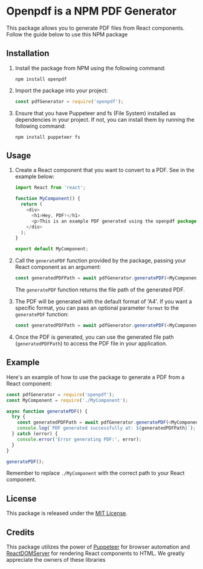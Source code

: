 # Openpdf is a NPM PDF Generator

This package allows you to generate PDF files from React components. Follow the guide below to use this NPM package

## Installation

1. Install the package from NPM using the following command:

   ```
   npm install openpdf
   ```

2. Import the package into your project:

   ```javascript
   const pdfGenerator = require('openpdf');
   ```

3. Ensure that you have Puppeteer and fs (File System) installed as dependencies in your project. If not, you can install them by running the following command:

   ```
   npm install puppeteer fs
   ```

## Usage

1. Create a React component that you want to convert to a PDF. See in the example below:

   ```javascript
   import React from 'react';
   
   function MyComponent() {
     return (
       <div>
         <h1>Hey, PDF!</h1>
         <p>This is an example PDF generated using the openpdf package</p>
       </div>
     );
   }
   
   export default MyComponent;
   ```

2. Call the `generatePDF` function provided by the package, passing your React component as an argument:

   ```javascript
   const generatedPDFPath = await pdfGenerator.generatePDF(<MyComponent />);
   ```

   The `generatePDF` function returns the file path of the generated PDF.

3. The PDF will be generated with the default format of 'A4'. If you want a specific format, you can pass an optional parameter `format` to the `generatePDF` function:

   ```javascript
   const generatedPDFPath = await pdfGenerator.generatePDF(<MyComponent />, 'Letter');
   ```

4. Once the PDF is generated, you can use the generated file path (`generatedPDFPath`) to access the PDF file in your application.

## Example

Here's an example of how to use the package to generate a PDF from a React component:

```javascript
const pdfGenerator = require('openpdf');
const MyComponent = require('./MyComponent');

async function generatePDF() {
  try {
    const generatedPDFPath = await pdfGenerator.generatePDF(<MyComponent />);
    console.log(`PDF generated successfully at: ${generatedPDFPath}`);
  } catch (error) {
    console.error('Error generating PDF:', error);
  }
}

generatePDF();
```

Remember to replace `./MyComponent` with the correct path to your React component.

## License

This package is released under the [MIT License](https://opensource.org/licenses/MIT).

## Credits

This package utilizes the power of [Puppeteer](https://github.com/puppeteer/puppeteer) for browser automation and [ReactDOMServer](https://reactjs.org/docs/react-dom-server.html) for rendering React components to HTML. We greatly appreciate the owners of these libraries
